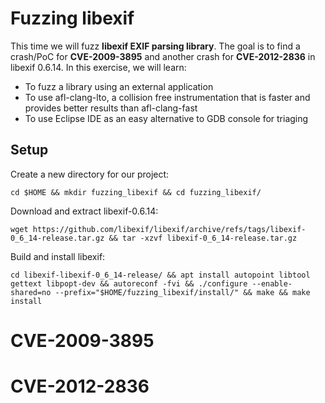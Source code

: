 # Fuzzing libexif

This time we will fuzz **libexif EXIF parsing library**. The goal is to find a crash/PoC for **CVE-2009-3895** and another crash for **CVE-2012-2836** in libexif 0.6.14. In this exercise, we will learn:

- To fuzz a library using an external application
- To use afl-clang-lto, a collision free instrumentation that is faster and provides better results than afl-clang-fast
- To use Eclipse IDE as an easy alternative to GDB console for triaging

## Setup

Create a new directory for our project:

```shell
cd $HOME && mkdir fuzzing_libexif && cd fuzzing_libexif/
```

Download and extract libexif-0.6.14:

```shell
wget https://github.com/libexif/libexif/archive/refs/tags/libexif-0_6_14-release.tar.gz && tar -xzvf libexif-0_6_14-release.tar.gz
```

Build and install libexif:

```shell
cd libexif-libexif-0_6_14-release/ && apt install autopoint libtool gettext libpopt-dev && autoreconf -fvi && ./configure --enable-shared=no --prefix="$HOME/fuzzing_libexif/install/" && make && make install
```

# CVE-2009-3895





# CVE-2012-2836

